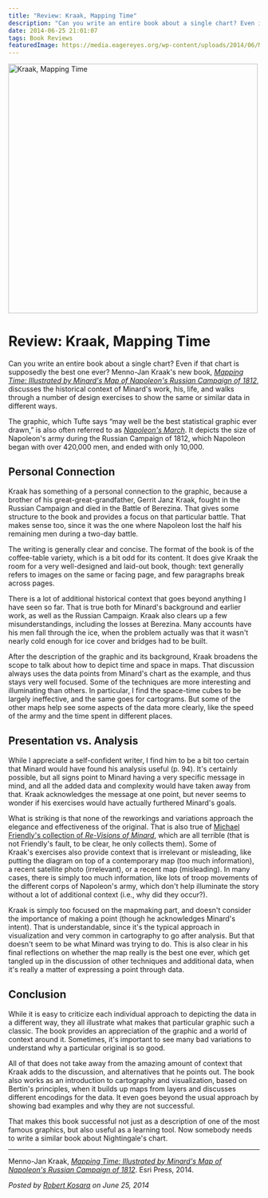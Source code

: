 ```yaml
---
title: "Review: Kraak, Mapping Time"
description: "Can you write an entire book about a single chart? Even if that chart is supposedly the best one ever? Menno-Jan Kraak's new book, Mapping Time: Illustrated by Minard's Map of Napoleon's Russian Campaign of 1812, discusses the historical context of Minard's work, his, life, and walks through a number of design exercises to show the same or similar data in different ways."
date: 2014-06-25 21:01:07
tags: Book Reviews
featuredImage: https://media.eagereyes.org/wp-content/uploads/2014/06/MappingTime_lg.jpg
---
```


<p><img class="aligncenter size-full wp-image-8242" src="https://media.eagereyes.org/wp-content/uploads/2014/06/MappingTime_lg.jpg" alt="Kraak, Mapping Time" width="500" height="500" /></p>

# Review: Kraak, Mapping Time
Can you write an entire book about a single chart? Even if that chart is supposedly the best one ever? Menno-Jan Kraak's new book, <em><a href="http://esripress.esri.com/display/index.cfm?fuseaction=display&amp;websiteID=254&amp;moduleID=0">Mapping Time: Illustrated by Minard's Map of Napoleon's Russian Campaign of 1812</a></em>, discusses the historical context of Minard's work, his, life, and walks through a number of design exercises to show the same or similar data in different ways.


The graphic, which Tufte says “may well be the best statistical graphic ever drawn,” is also often referred to as <em><a href="http://eagereyes.org/journalism/storytelling-minard-vs-nightingale">Napoleon's March</a></em>. It depicts the size of Napoleon's army during the Russian Campaign of 1812, which Napoleon began with over 420,000 men, and ended with only 10,000.

## Personal Connection

Kraak has something of a personal connection to the graphic, because a brother of his great-great-grandfather, Gerrit Janz Kraak, fought in the Russian Campaign and died in the Battle of Berezina. That gives some structure to the book and provides a focus on that particular battle. That makes sense too, since it was the one where Napoleon lost the half his remaining men during a two-day battle.

The writing is generally clear and concise. The format of the book is of the coffee-table variety, which is a bit odd for its content. It does give Kraak the room for a very well-designed and laid-out book, though: text generally refers to images on the same or facing page, and few paragraphs break across pages.

There is a lot of additional historical context that goes beyond anything I have seen so far. That is true both for Minard's background and earlier work, as well as the Russian Campaign. Kraak also clears up a few misunderstandings, including the losses at Berezina. Many accounts have his men fall through the ice, when the problem actually was that it wasn't nearly cold enough for ice cover and bridges had to be built.

After the description of the graphic and its background, Kraak broadens the scope to talk about how to depict time and space in maps. That discussion always uses the data points from Minard's chart as the example, and thus stays very well focused. Some of the techniques are more interesting and illuminating than others. In particular, I find the space-time cubes to be largely ineffective, and the same goes for cartograms. But some of the other maps help see some aspects of the data more clearly, like the speed of the army and the time spent in different places.

## Presentation vs. Analysis

While I appreciate a self-confident writer, I find him to be a bit too certain that Minard would have found his analysis useful (p. 94). It's certainly possible, but all signs point to Minard having a very specific message in mind, and all the added data and complexity would have taken away from that. Kraak acknowledges the message at one point, but never seems to wonder if his exercises would have actually furthered Minard's goals.

What is striking is that none of the reworkings and variations approach the elegance and effectiveness of the original. That is also true of <a href="http://www.datavis.ca/gallery/re-minard.php">Michael Friendly's collection of <em>Re-Visions of Minard</em>,</a> which are all terrible (that is not Friendly's fault, to be clear, he only collects them). Some of Kraak's exercises also provide context that is irrelevant or misleading, like putting the diagram on top of a contemporary map (too much information), a recent satellite photo (irrelevant), or a recent map (misleading). In many cases, there is simply too much information, like lots of troop movements of the different corps of Napoleon's army, which don't help illuminate the story without a lot of additional context (i.e., why did they occur?).

Kraak is simply too focused on the mapmaking part, and doesn't consider the importance of making a point (though he acknowledges Minard's intent). That is understandable, since it's the typical approach in visualization and very common in cartography to go after analysis. But that doesn't seem to be what Minard was trying to do. This is also clear in his final reflections on whether the map really is the best one ever, which get tangled up in the discussion of other techniques and additional data, when it's really a matter of expressing a point through data.

## Conclusion

While it is easy to criticize each individual approach to depicting the data in a different way, they all illustrate what makes that particular graphic such a classic. The book provides an appreciation of the graphic and a world of context around it. Sometimes, it's important to see many bad variations to understand why a particular original is so good.

All of that does not take away from the amazing amount of context that Kraak adds to the discussion, and alternatives that he points out. The book also works as an introduction to cartography and visualization, based on Bertin's principles, when it builds up maps from layers and discusses different encodings for the data. It even goes beyond the usual approach by showing bad examples and why they are not successful.

That makes this book successful not just as a description of one of the most famous graphics, but also useful as a learning tool. Now somebody needs to write a similar book about Nightingale's chart.

<hr />

Menno-Jan Kraak, <a href="http://esripress.esri.com/display/index.cfm?fuseaction=display&amp;websiteID=254&amp;moduleID=0"><em>Mapping Time: Illustrated by Minard's Map of Napoleon's Russian Campaign of 1812</em></a>. Esri Press, 2014.


_Posted by <a href="/about">Robert Kosara</a> on June 25, 2014_


